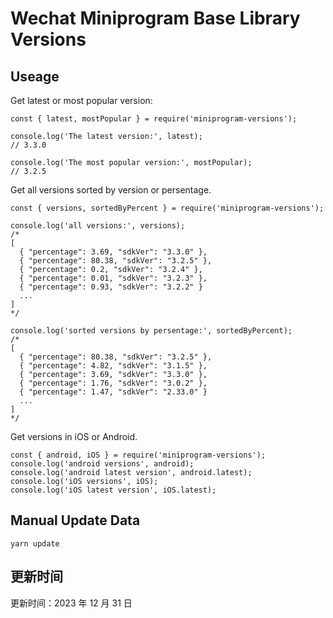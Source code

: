 
# Wechat Miniprogram Base Library Versions

## Useage

Get latest or most popular version:

```;
const { latest, mostPopular } = require('miniprogram-versions');

console.log('The latest version:', latest);
// 3.3.0

console.log('The most popular version:', mostPopular);
// 3.2.5

```

Get all versions sorted by version or persentage.

```
const { versions, sortedByPercent } = require('miniprogram-versions');

console.log('all versions:', versions);
/*
[
  { "percentage": 3.69, "sdkVer": "3.3.0" },
  { "percentage": 80.38, "sdkVer": "3.2.5" },
  { "percentage": 0.2, "sdkVer": "3.2.4" },
  { "percentage": 0.01, "sdkVer": "3.2.3" },
  { "percentage": 0.93, "sdkVer": "3.2.2" }
  ...
]
*/

console.log('sorted versions by persentage:', sortedByPercent);
/*
[
  { "percentage": 80.38, "sdkVer": "3.2.5" },
  { "percentage": 4.82, "sdkVer": "3.1.5" },
  { "percentage": 3.69, "sdkVer": "3.3.0" },
  { "percentage": 1.76, "sdkVer": "3.0.2" },
  { "percentage": 1.47, "sdkVer": "2.33.0" }
  ...
]
*/
```

Get versions in iOS or Android.

```
const { android, iOS } = require('miniprogram-versions');
console.log('android versions', android);
console.log('android latest version', android.latest);
console.log('iOS versions', iOS);
console.log('iOS latest version', iOS.latest);
```

## Manual Update Data

```
yarn update
```

## 更新时间

更新时间：2023 年 12 月 31 日
